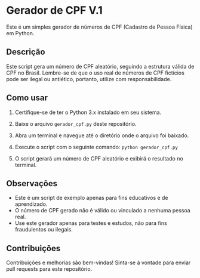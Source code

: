 # Gerador de CPF V.1

Este é um simples gerador de números de CPF (Cadastro de Pessoa Física) em Python.

## Descrição

Este script gera um número de CPF aleatório, seguindo a estrutura válida de CPF no Brasil. Lembre-se de que o uso real de números de CPF fictícios pode ser ilegal ou antiético, portanto, utilize com responsabilidade.

## Como usar

1. Certifique-se de ter o Python 3.x instalado em seu sistema.
2. Baixe o arquivo `gerador_cpf.py` deste repositório.
3. Abra um terminal e navegue até o diretório onde o arquivo foi baixado.
4. Execute o script com o seguinte comando: `python gerador_cpf.py`

1. O script gerará um número de CPF aleatório e exibirá o resultado no terminal.

## Observações

- Este é um script de exemplo apenas para fins educativos e de aprendizado.
- O número de CPF gerado não é válido ou vinculado a nenhuma pessoa real.
- Use este gerador apenas para testes e estudos, não para fins fraudulentos ou ilegais.

## Contribuições

Contribuições e melhorias são bem-vindas! Sinta-se à vontade para enviar pull requests para este repositório.


